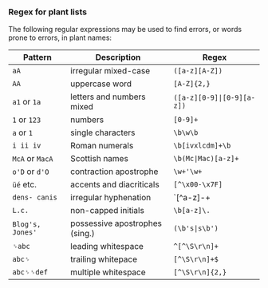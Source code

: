 ### Regex for plant lists

The following regular expressions may be used to find errors, or words prone to errors, in plant names:

Pattern | Description | Regex
--------|-------------|------
`aA` | irregular mixed-case | `([a-z][A-Z])`
`AA` | uppercase word | `[A-Z]{2,}`
`a1` or `1a` | letters and numbers mixed | `([a-z][0-9]\|[0-9][a-z])`
`1` or `123` | numbers | `[0-9]+`
`a` or `1` | single characters | `\b\w\b`
`i ii iv` | Roman numerals | `\b[ivxlcdm]+\b`
`McA` or `MacA` | Scottish names | `\b(Mc\|Mac)[a-z]+`
`o'D` or `d'O` | contraction apostrophe | `\w+'\w+`
 `üé` etc. | accents and diacriticals | `[^\x00-\x7F]`
`dens- canis` | irregular hyphenation | `[^a-z]-+|-+[^a-z]`
`L.c.` | non-capped initials | `\b[a-z]\.`
`Blog's, Jones'` | possessive apostrophes (sing.) | `(\b's\|s\b')`
`␠abc` | leading whitespace | `^[^\S\r\n]+`
`abc␠` | trailing whitepace | `[^\S\r\n]+$`
`abc␠␠def` | multiple whitespace | `[^\S\r\n]{2,}`
